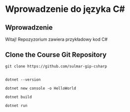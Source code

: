 # Wprowadzenie do języka C#

## Wprowadzenie

Witaj! Repozyzorium zawiera przykładowy kod C#


## Clone the Course Git Repository

```
git clone https://github.com/sulmar-gip-csharp
```

##
```
dotnet --version
```

```
dotnet new console -o HelloWorld
```

```
dotnet build
```

```
dotnet run
```
